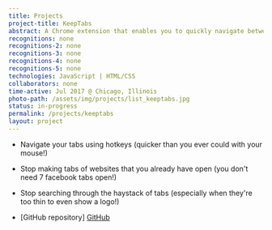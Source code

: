 ```yaml
---
title: Projects
project-title: KeepTabs
abstract: A Chrome extension that enables you to quickly navigate between tabs with highly-customizable keyboard shortcuts.
recognitions: none
recognitions-2: none
recognitions-3: none
recognitions-4: none
recognitions-5: none
technologies: JavaScript | HTML/CSS
collaborators: none
time-active: Jul 2017 @ Chicago, Illinois
photo-path: /assets/img/projects/list_keeptabs.jpg
status: in-progress
permalink: /projects/keeptabs
layout: project
---
```


* Navigate your tabs using hotkeys (quicker than you ever could with your mouse!)
* Stop making tabs of websites that you already have open (you don't need 7 facebook tabs open!)
* Stop searching through the haystack of tabs (especially when they're too thin to even show a logo!)

* <i class="fa fa-github" aria-hidden="true"></i> [GitHub repository] [GitHub]

[GitHub]: https://github.com/jchang504/keeptabs